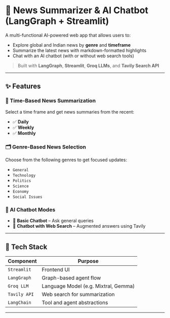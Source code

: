 # 📰 News Summarizer & AI Chatbot (LangGraph + Streamlit)

A multi-functional AI-powered web app that allows users to:
- Explore global and Indian news by **genre** and **timeframe**
- Summarize the latest news with markdown-formatted highlights
- Chat with an AI chatbot (with or without web search tools)

> Built with **LangGraph**, **Streamlit**, **Groq LLMs**, and **Tavily Search API**

---

## ✨ Features

### 📅 Time-Based News Summarization
Select a time frame and get news summaries from the recent:
- ✅ **Daily**
- ✅ **Weekly**
- ✅ **Monthly**

### 🗂️ Genre-Based News Selection
Choose from the following genres to get focused updates:
- `General`
- `Technology`
- `Politics`
- `Science`
- `Economy`
- `Social Issues`

### 🧠 AI Chatbot Modes
- 🔹 **Basic Chatbot** – Ask general queries
- 🔹 **Chatbot with Web Search** – Augmented answers using Tavily

---

## 📌 Tech Stack

| Component | Purpose |
|----------|---------|
| `Streamlit` | Frontend UI |
| `LangGraph` | Graph-based agent flow |
| `Groq LLM` | Language Model (e.g. Mixtral, Gemma) |
| `Tavily API` | Web search for summarization |
| `LangChain` | Tool and agent abstractions |

---



